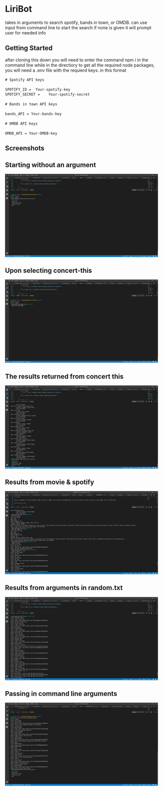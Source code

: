 # LiriBot

takes in arguments to search spotify, bands in town, or OMDB. can use input from command line to start the search if none is given it will prompt user for needed info

## Getting Started

after cloning this down you will need to enter the command npm i in the command line while in the directiory to get all the required node packages, you will need a .env file with the requierd keys. in this format

```
# Spotify API keys

SPOTIFY_ID =  Your-spotify-key
SPOTIFY_SECRET =	Your-spotify-secret

# Bands in town API keys

bands_API = Your-bands-key

# OMDB API keys

OMDB_API = Your-OMDB-key
```

## Screenshots

## Starting without an argument

![starting with no arguments](./screenshots/start-no-arguments.PNG)

## Upon selecting concert-this

![concert search](./screenshots/concert-search.PNG)

## The results returned from concert this

![concert results](./screenshots/concert-results.PNG)

## Results from movie & spotify

![movie & and spotify results](./screenshots/capture.PNG)

## Results from arguments in random.txt

![random.txt results](./screenshots/do-what-it-says.PNG)

## Passing in command line arguments

![command line arguments](./screenshots/comand-line-argument.PNG)

